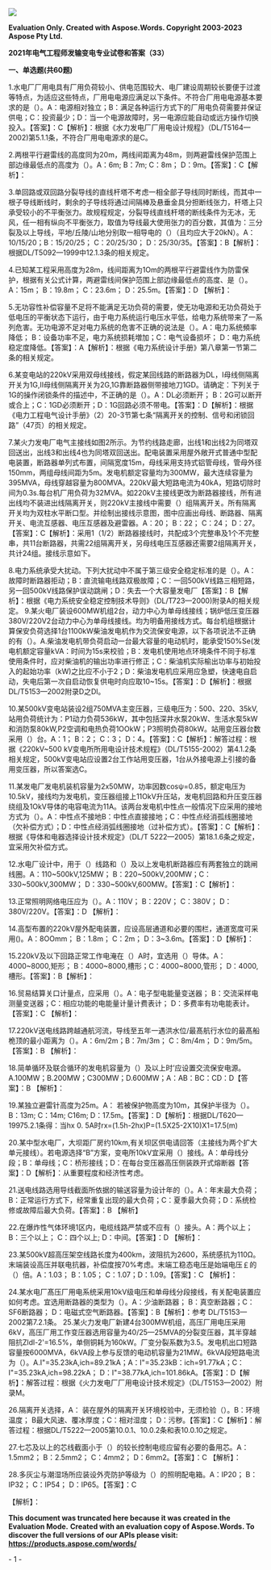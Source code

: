 ﻿![](2021%E5%B9%B4%E7%94%B5%E6%B0%94%E5%B7%A5%E7%A8%8B%E5%B8%88%E5%8F%91%E8%BE%93%E5%8F%98%E7%94%B5%E4%B8%93%E4%B8%9A%E8%AF%95%E5%8D%B7%E5%92%8C%E7%AD%94%E6%A1%88(33).001.png)

**Evaluation Only. Created with Aspose.Words. Copyright 2003-2023 Aspose Pty Ltd.**

**2021年电气工程师发输变电专业试卷和答案（33）**

**一、单选题(共60题)**

1\.水电厂厂用电具有厂用负荷较小、供电范围较大、电厂建设周期较长要便于过渡等特点，为适应这些特点，厂用电电源应满足以下条件。不符合厂用电电源基本要求的是（）。A：电源相对独立；B：满足各种运行方式下的厂用电负荷需要并保证供电；C：投资最少；D：当一个电源故障时，另一电源应能自动或远方操作切换投入。【答案】：C【解析】：根据《水力发电厂厂用电设计规程》（DL/T5164—2002)第5.1.1条，不符合厂用电电源求的是C。

2\.两根平行避雷线的高度同为20m，两线间距离为48m，则两避雷线保护范围上部边缘最低点的高度为（）。A：6m; B：7m; C：8m； D：9m。【答案】：C【解析】：

3\.单回路或双回路分裂导线的直线杆塔不考虑一相全部子导线同时断线，而其中一根子导线断线时，剩余的子导线将通过间隔棒及悬垂金具分担断线张力，杆塔上只承受较小的不平衡张力。故规程规定，分裂导线直线杆塔的断线条件为无冰，无风，任一相有纵向不平衡张力，取值为导线最大使用张力的百分数，其值为：三分裂及以上导线，平地/丘陵/山地分别取一相导电的（）（且均应大于20kN）。A：10/15/20；B：15/20/25； C：20/25/30； D：25/30/35。【答案】：B【解析】：根据DL/T5092—1999中12.1.3条的相关规定。

4\.已知某工程采用高度为28m，线间距离为1Om的两根平行避雷线作为防雷保护，根据有关公式计算，两避雷线间保护范围上部边缘最低点的高度、是（）。A：15m； B：19.8m； C：23.6m； D：25.5m。【答案】：D
【解析】：

5\.无功容性补偿容量不足将不能满足无功负荷的需要，使无功电源和无功负荷处于低电压的平衡状态下运行，由于电力系统运行电压水平低，给电力系统带来了一系列危害。无功电源不足对电力系统的危害不正确的说法是（）。A：电力系统頻率降低； B：设备功率不足，电力系统损耗増加；C：电气设备损坏； D：电力系统稳定度降低。【答案】：A【解析】：根据《电力系统设计手册》第八章第一节第二条的相关规定。

6\.某变电站的220kV采用双母线接线，假定某回线路的断路器为DL，I母线侧隔离开关为1G,II母线侧隔离开关为2G,1G靠断路器侧带接地刀1GD。请确定：下列关于1G的操作闭锁条件的描述中，不正确的是（）。A：DL必须断开； B：2G可以断开或合上；C：1GD必须断开；D：1G回路必须不带电。【答案】：D【解析】：根据《电力工程电气设计手册》（2）20-3节第七条“隔离开关的控制、信号和闭锁回路”（47页）的相关规定。

7\.某火力发电厂电气主接线如图2所示。为节约线路走廊，出线1和出线2为同塔双回送出，出线3和出线4也为同塔双回送出。配电装置采用屋外敞开式普通中型配电装置，断路器单列式布置，间隔宽度15m，母线采用支持式铝管母线，管母外径150mm，两组母线间距为5m。发电机额定容量均为300MW，最大连续容量为395MVA，母线穿越容量为800MVA。220kV最大短路电流为40kA，短路切除时间为0.3s.每台机厂用负荷为32MVA。如220kV主接线更改为断路器接线，所有进出线均不装进出线隔离开关，则220kV主接线中需要（）组隔离开关。所有隔离开关均为双柱水平断口型。并绘制出接线示意图，图中应画出母线、断路器、隔离开关、电流互感器、电压互感器及避雷器。A：20； B：22； C：24； D：27。【答案】：C【解析】：采用1（1/2）断路器接线时，共配成3个完整串及1个不完整串，共11台断路器，共需22组隔离开关，另母线电压互感器还需要2组隔离开关，共计24组。接线示意如下。

8\.电力系统承受大扰动。下列大扰动中不属于第三级安全稳定标准的是（）。A：故障时断路器拒动；B：直流输电线路双极故障；C：一回500kV线路三相短路，另一回500kV线路保护误动跳闸；D：失去一个大容量发电厂【答案】：B【解析】：根据《电力系统安全稳定控制技术导则》（DL/T723—2000)附录A的相关规定。
9\.某火电厂装设600MW机组2台，动力中心为单母线接线；锅炉低压变压器380V/220V2台动力中心为单母线接线。均为明备用接线方式。每台机组根据计算保安负荷选择1台1100kW柴油发电机作为交流保安电源，以下各项说法不正确的有（）。A.柴油发电机带负荷启动一台最大容量的电动机时，能承受150%Se(发电机额定容量kVA：时间为15s来校验；B：发电机使用地点环境条件不同于标准使用条件时，应对柴油机的输出功率进行修正；C：柴油机实际榆出功率与初始投入的起始功率（kW)之比应不小于2；D：柴油发电机应采用应急塑，快速电自启动，失电后第一次自启动恢复供电时向应取10~15s。【答案】：D【解析】：根据 DL/T5153—2002附录D之Dl。

10\.某500kV变电站装设2组750MVA主变压器，三级电压为：500、220、35kV,站用负荷统计为：P1动力负荷536kW，其中包括深井水泵20kW、生活水泵5kW和消防泵80kW,P2空调和电热负荷1OOkW；P3照明负荷80kW。站用变压器台数采用（）台。A：1； B：2； C：3； D：4。【答案】：C【解析】：解答过程：根据《220kV~500 kV变电所所用电设计技术规程》（DL/T5155-2002）第4.1.2条相关规定，500kV变电站应设置2台工作站用变压器，1台从外接电源上引接的备用变压器，所以答案选C。

11\.某发电厂发电机装机容量为2x50MW，功率因数cosψ=0.85，额定电压为10.5kV，接线均为发电机，变压器组接上11OkV升压站，发电机回路和升压变压器绕组及1OkV导体的电容电流为11A。该两台发电机中性点一般情况下应采用的接地方式为（）。A：中性点不接地B：中性点直接接地；C：中性点经消孤线圈接地（欠补偿方式）；D：中性点经消弧线圈接地（过补偿方式）。【答案】：C【解析】：根据《导体和电器选择设计技术规定》（DL/T 5222—2005）第18.1.6条之规定，宜采用欠补偿方式。

12\.水电厂设计中，用于（）线路和（）及以上发电机断路器应有两套独立的跳闸线圈。A：110~500kV,125MW； B：220~500kV,200MW；C：330~500kV,300MW； D：330~500kV,600MW。【答案】：C【解析】：

13\.正常照明网络电压应为（）。A：110V； B：220V； C：380V； D：380V/220V。【答案】：D
【解析】：

14\.高型布置的220kV屋外配电装置，应设高层通道和必要的围栏，通道宽度可采用()。A：8OOmm； B：1.8m； C：2m； D：3~3.6m。【答案】：D【解析】：

15\.220kV及以下回路正常工作电淹在（）A时，宜选用（）导体。A：4000~8000,矩形； B：4000~8000,槽形；C：4000~8000,管形； D：4000,槽形。【答案】：B【解析】：

16\.贸易结算关口计量点，应采用（）。A：电子型电能量变送器； B：交流采样电测量变送器；C：相应功能的电能量计量计费表计； D：多费率有功电能表计。【答案】：C
【解析】：

17\.220kV送电线路跨越通航河流，导线至五年一遇洪水位/最髙航行水位的最髙船桅顶的最小距离为（）。A：6m/2m；B：7m/3m； C：8m/4m； D：9m/5m。【答案】：B
【解析】：

18\.简单循环及联合循环的发电机容量为（）及以上时’应设置交流保安电源。A.100MW；B.200MW；C300MW；D.600MW；A：AB：BC：CD：D【答案】：B
【解析】：

19\.某独立避雷针高度为25m。A： 若被保护物高度为10m，其保护半径为（）。B：13m; C：14m; C16m; D：17.5m。【答案】：D【解析】：根据DL/T620—19975.2.1条得：当hx 0. 5A时rx=(1.5h-2hx)P=(1.5X25-2X10)X1=17.5(m)

20\.某中型水电厂，大坝距厂房约10km,有关坝区供电请回答（主接线为两个扩大单元接线）。若电源选择“B”方案，变电所10kV宜采用（）接线。A：单母线分段；B：单母线；C：桥形接线；D：在每台变压器高压侧装跌开式熔断器【答案】：D【解析】：从重要程度和经济性考虑。

21\.送电线路选用导线截面所依据的输送容量为设计年的（）。A：年末最大负荷；B：正常运行方式下，经常重复出现的最大负荷；C：夏季最大负荷；D：系统检修或故障后最大负荷。【答案】：B
【解析】

22\.在爆炸性气体环境1区内，电缆线路严禁或不应有（）接头。A：两个以上； B：三个以上； C：四个以上; D：中间。【答案】：D
【解析】：

23\.某500kV超高压架空线路长度为400km，波阻抗为2600，系统感抗为110Ω。末端装设高压并联电抗器，补偿度按70%考虑。末端工稳态电压是始端电压￡的（）倍。A：1.03； B：1.05； C：1.07；D：1.09。【答案】：C
【解析】：

24\.某水电厂髙压厂用电系统采用10kV级电压和单母线分段接线，有关配电装置应如何考虑。宜选用断路器的类型为（）。A：少油断路器； B：真空断路器；C：SF6断路器； D：电磁式空气断路器。【答案】：B【解析】：参考 DL/T5153—2002第7.2.1条。
25\.某火力发电厂新建4台300MW机组，高压厂用电压采用6kV，高压厂用工作变压器选用容量为40/25—25MVA的分裂变压器，其半穿越阻抗Zldl-2'=16.5%，单侧铜耗为160kW。厂变分裂系数为3.5。发电机出口短路容量按6000MVA，6kVA段上参与反馈的电动机容量为21MW。6kVA段短路电流为（）。A.I"=35.23kA,ich=89.21kA；A：I"=35.23kB：ich=91.77kA；C：I"=35.23kA,ich=98.22kA； D：I"=38.77kA,ich=101.86kA。【答案】：D【解析】：解答过程：根据《火力发电厂厂用电设计技术规定》（DL/T5153—2002）附录M。

26\.隔离开关选择，A： 装在屋外的隔离开关环境校验中，无须检验（）。B：环境温度； B最大风速、覆冰厚度；C：相对湿度； D：污秽。【答案】：C【解析】：解答过程：根据DL/T5222—2005第10.0.1、10.0.2条和表10.0.10之规定。

27\.七芯及以上的芯线截面小于（）的较长控制电缆应留有必要的备用芯。A：1.5mm2； B：2.5mm2； C：4mm2； D：6mm2。【答案】：C
【解析】：

28\.多灰尘与潮湿场所应装设外壳防护等级为（）的照明配电箱。A：IP20； B：IP32； C：IP54； D：IP65。【答案】：C

【解析】：

**This document was truncated here because it was created in the Evaluation Mode.**
**Created with an evaluation copy of Aspose.Words. To discover the full versions of our APIs please visit: https://products.aspose.com/words/**

\- 1 -

